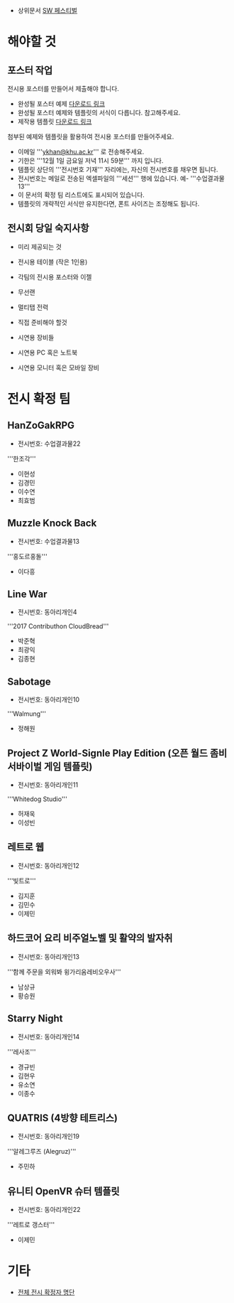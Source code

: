 <!-- TITLE: 전시 확정팀 -->
<!-- SUBTITLE: SW 페스티벌에 전시가 확정된 작품과 확정팀 리스트와 필요한 일을 나열한 문서입니다. -->


 * 상위문서 [SW 페스티벌](/sw-페스티벌)



# 해야할 것

## 포스터 작업

전시용 포스터를 만들어서 제출해야 합니다.

 * 완성될 포스터 예제 [다운로드 링크](https://www.dropbox.com/s/rgnhwb1udvybg49/SW%EC%A0%84%EC%8B%9C%EC%9A%A9%20%ED%8F%AC%EC%8A%A4%ED%84%B0%20%EC%98%88%EC%8B%9C.pdf?dl=0)
  * 완성될 포스터 예제와 템플릿의 서식이 다릅니다. 참고해주세요.
 * 제작용 템플릿 [다운로드 링크](https://www.dropbox.com/s/7o3nyslvh6xiexx/2017%20SW%ED%8E%98%EC%8A%A4%ED%8B%B0%EB%B2%8C%20%EC%A0%84%EC%8B%9C%EC%9A%A9%20%ED%8F%AC%EC%8A%A4%ED%84%B0%20%EC%96%91%EC%8B%9D.pptx?dl=0)


첨부된 예제와 템플릿을 활용하여 전시용 포스터를 만들어주세요.

 * 이메일 '''ykhan@khu.ac.kr''' 로 전송해주세요.
 * 기한은 '''12월 1일 금요일 저녁 11시 59분''' 까지 입니다.
 * 템플릿 상단의 '''전시번호 기재''' 자리에는, 자신의 전시번호를 채우면 됩니다.
  * 전시번호는 메일로 전송된 엑셀파일의 '''세션''' 행에 있습니다. 예- '''수업결과물13'''
  * 이 문서의 확정 팀 리스트에도 표시되어 있습니다.
 * 템플릿의 개략적인 서식만 유지한다면, 폰트 사이즈는 조정해도 됩니다.



## 전시회 당일 숙지사항
 * 미리 제공되는 것
  * 전시용 테이블 (작은 1인용)
  * 각팀의 전시용 포스터와 이젤
  * 무선랜
  * 멀티탭 전력

 * 직접 준비해야 할것
  * 시연용 장비들
   * 시연용 PC 혹은 노트북
   * 시연용 모니터 혹은 모바일 장비


# 전시 확정 팀

## HanZoGakRPG
 * 전시번호: 수업결과물22

'''한조각'''
 * 이현성
 * 김경민
 * 이수연
 * 최효범




## Muzzle Knock Back
 * 전시번호: 수업결과물13

'''홍도르홍돌'''
 * 이다흥




## Line War
 * 전시번호: 동아리개인4

'''2017 Contributhon CloudBread'''
 * 박준혁
 * 최광익
 * 김종현




## Sabotage
 * 전시번호: 동아리개인10

'''Walmung'''
 * 정해원




## Project Z World-Signle Play Edition (오픈 월드 좀비 서바이벌 게임 템플릿)
 * 전시번호: 동아리개인11

'''Whitedog Studio'''
 * 허재욱
 * 이성빈




## 레트로 웹
 * 전시번호: 동아리개인12

'''빛트로'''
 * 김지훈
 * 김민수
 * 이제민




## 하드코어 요리 비주얼노벨 및 활약의 발자취
 * 전시번호: 동아리개인13

'''함께 주문을 외워봐 윙가리움레비오우사'''
 * 남상규
 * 황승원




## Starry Night
 * 전시번호: 동아리개인14

'''레사조'''
 * 경규빈
 * 김현우
 * 유소연
 * 이종수




## QUATRIS (4방향 테트리스)
 * 전시번호: 동아리개인19

'''알레그루즈 (Alegruz)'''
 * 주민하




## 유니티 OpenVR 슈터 템플릿
 * 전시번호: 동아리개인22

'''레트로 갱스터'''
 * 이제민




# 기타

 * [전체 전시 확정자 명단](https://www.dropbox.com/s/puwdapgtywqnb43/2017%20SW%ED%8E%98%EC%8A%A4%ED%8B%B0%EB%B2%8C%20%ED%95%A9%EA%B2%A9%EC%9E%90%20%EB%AA%85%EB%8B%A8.xlsx?dl=0)